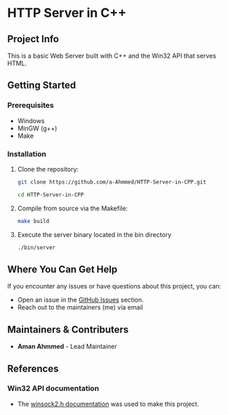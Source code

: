 # HTTP Server in C++

## Project Info
This is a basic Web Server built with C++ and the Win32 API that serves HTML.

## Getting Started

### Prerequisites
- Windows
- MinGW (g++)
- Make

### Installation
1. Clone the repository:
   ```bash
   git clone https://github.com/a-Ahmmed/HTTP-Server-in-CPP.git

   cd HTTP-Server-in-CPP
2. Compile from source via the Makefile:
   ```bash
   make build
3. Execute the server binary located in the bin directory
   ```bash
   ./bin/server
## Where You Can Get Help
If you encounter any issues or have questions about this project, you can:
- Open an issue in the [GitHub Issues](https://github.com/a-Ahmmed/HTTP-Server-in-CPP/issues) section.
- Reach out to the maintainers (me) via email

## Maintainers & Contributers
- **Aman Ahmmed** - Lead Maintainer

## References

### Win32 API documentation
- The [winsock2.h documentation](https://learn.microsoft.com/en-us/windows/win32/api/winsock2/) was used to make this project.
